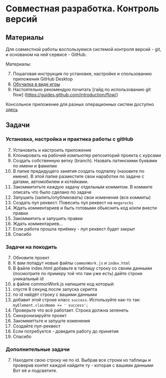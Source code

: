 # Совместная разработка. Контроль версий

## Материалы

Для совместной работы воспользуемся системой контроля версий - git, и основаном на ней сервисе - GitHub.

Материалы:

7. Пошаговая инструкция по установке, настройке и спользованию приложения GitHub Desktop
7. [Обучалка в виде игры](https://try.github.io/levels/1/challenges/1)
7. Настоятельно рекомендую почитать [гайд по использованию git flow] (https://guides.github.com/introduction/flow/)

Консольное приложение для разных операционных систем доступно [здесь](https://git-scm.com/downloads)

## Задачи

### Установка, настройка и практика работы с gitHub

7. Установить и настроить приложение
7. Клонировать на рабочий компьютер репозиторий проекта с курсами
7. Создать собственную ветку (branch). Назвать латинскими буквами по имени и фамилии
7. В папке предидущего занятия создать подпапку (назовите по имени). В этой папке разместите свои наработки по задаче с 
датами, автомобилем и котейками.
7. Закоммититьте каждую задачу отдельным коммитом. В коммите описать что было сделано по задаче
7. Запушить (залить/опубликовать) свои изменения (все коммиты)
7. Создать пул реквест. Повесить пул реквест на `megarocks`
7. Ждать комментариев и быть готовыми обьяснить код и/или внести правки
7. Закоммитить и запушить правки
7. Ждать комментариев...
7. Если работа прошла приёмку - пул реквест будет закрыт
7. Спасибо


### Задачи на покодить

7. Обновите проект
7. К вам попадут новые файлы `commonWork.js` и `index.html`
7. В файле index.html добавьте в таблицу строку со своим данными (посмотрите по примеру той что там уже есть)
дайте строке уникальный id
7. в файле commonWork.js напишите код который:
  8. спустя 8 секунд после запуска скрипта
  8. по id найдёт строку с вашими данными
  8. добавит этой строке класс `success`. Используйте как-то так: `myElement.className += ' success';`
7. Проверьте что всё работает. Строка должна зеленеть
7. Синхронизируйте проект 
7. Закоммиттьте и запуште изменения
7. Создайте пул-реквест
7. Если потребуется - доведите работу до принятия
7. Спасибо

### Дополнительные задачи

7. Находите свою строку не по id. Выбрав все строки из таблицы и проверив контет каждой найдите ту - которая с вашими данными
Вот её и подсветите. 





